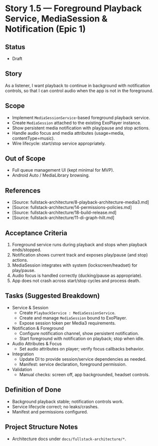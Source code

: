 # Story 1.5 — Foreground Playback Service, MediaSession & Notification (Epic 1)

## Status
- Draft

## Story
As a listener,
I want playback to continue in background with notification controls,
so that I can control audio when the app is not in the foreground.

## Scope
- Implement `MediaSessionService`-based foreground playback service.
- Create `MediaSession` attached to the existing ExoPlayer instance.
- Show persistent media notification with play/pause and stop actions.
- Handle audio focus and media attributes (usage=media, contentType=music).
- Wire lifecycle: start/stop service appropriately.

## Out of Scope
- Full queue management UI (kept minimal for MVP).
- Android Auto / MediaLibrary browsing.

## References
- [Source: fullstack-architecture/8-playback-architecture-media3.md]
- [Source: fullstack-architecture/14-permissions-policies.md]
- [Source: fullstack-architecture/18-build-release.md]
- [Source: fullstack-architecture/11-di-graph-hilt.md]

## Acceptance Criteria
1) Foreground service runs during playback and stops when playback ends/stopped.
2) Notification shows current track and exposes play/pause (and stop) actions.
3) MediaSession integrates with system (lockscreen/headset) for play/pause.
4) Audio focus is handled correctly (ducking/pause as appropriate).
5) App does not crash across start/stop cycles and process death.

## Tasks (Suggested Breakdown)
- Service & Session
  - Create `PlaybackService : MediaSessionService`.
  - Create and manage `MediaSession` bound to ExoPlayer.
  - Expose session token per Media3 requirements.
- Notification & Foreground
  - Configure notification channel, show persistent notification.
  - Start foreground with notification on playback; stop when idle.
- Audio Attributes & Focus
  - Set audio attributes on player; verify focus callbacks behavior.
- Integration
  - Update DI to provide session/service dependencies as needed.
  - Manifest: service declaration, foreground permission.
- Validation
  - Manual checks: screen off, app backgrounded, headset controls.

## Definition of Done
- Background playback stable; notification controls work.
- Service lifecycle correct; no leaks/crashes.
- Manifest and permissions configured.

## Project Structure Notes
- Architecture docs under `docs/fullstack-architecture/*`.
